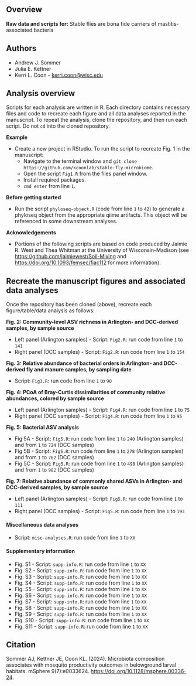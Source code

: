## Overview 
**Raw data and scripts for:**
Stable flies are bona fide carriers of mastitis-associated bacteria

## Authors 
* Andrew J. Sommer
* Julia E. Kettner
* Kerri L. Coon - kerri.coon@wisc.edu

## Analysis overview 
Scripts for each analysis are written in R. Each directory contains necessary files and code to recreate each figure and all data analyses reported in the manuscript. To repeat the analysis, clone the repository, and then run each script. Do not `cd` into the cloned repository. 

**Example**
* Create a new project in RStudio. To run the script to recreate Fig. 1 in the manuscript: 
	* Navigate to the terminal window and `git clone https://github.com/kcoonlab/stable-fly-microbiome`.
	* Open the script `Fig1.R` from the files panel window.
	* Install required packages. 
	* `cmd enter` from line `1`.

**Before getting started**
* Run the script `phyloseq-object.R` (code from line `1` to `42`) to generate a phyloseq object from the appropriate qiime artifacts. This object will be referenced in some downstream analyses.

**Acknowledgements**
* Portions of the following scripts are based on code produced by Jaimie R. West and Thea Whitman at the University of Wisconsin-Madison (see https://github.com/jaimiewest/Soil-Mixing and https://doi.org/10.1093/femsec/fiac112 for more information).

## Recreate the manuscript figures and associated data analyses
Once the repository has been cloned (above), recreate each figure/table/data analysis as follows: 

**Fig. 2: Community-level ASV richness in Arlington- and DCC-derived samples, by sample source**
* Left panel (Arlington samples) - Script: `Fig2.R`: run code from line `1` to `141`
* Right panel (DCC samples) - Script: `Fig2.R`: run code from line `1` to `154`

**Fig. 3: Relative abundance of bacterial orders in Arlington- and DCC-derived fly and manure samples, by sampling date**
* Script: `Fig3.R`: run code from line `1` to `90`

**Fig. 4: PCoA of Bray-Curtis dissimilarities of community relative abundances, colored by sample source**
* Left panel (Arlington samples) - Script: `Fig4.R`: run code from line `1` to `75`
* Right panel (DCC samples) - Script: `Fig4.R`: run code from line `1` to `95`

**Fig. 5: Bacterial ASV analysis**
* Fig 5A - Script: `Fig5.R`: run code from line `1` to `240` (Arlington samples) and from `1` to `724` (DCC samples)
* Fig 5B - Script: `Fig5.R`: run code from line `1` to `278` (Arlington samples) and from `1` to `762` (DCC samples)
* Fig 5C - Script: `Fig5.R`: run code from line `1` to `498` (Arlington samples) and from `1` to `982` (DCC samples)

**Fig. 7: Relative abundance of commonly shared ASVs in Arlington- and DCC-derived samples, by sample source**
* Left panel (Arlington samples) - Script: `Fig5.R`: run code from line `1` to `111`
* Right panel (DCC samples) - Script: `Fig5.R`: run code from line `1` to `193`

#### Miscellaneous data analyses
* Script: `misc-analyses.R`: run code from line `1` to `XX`

#### Supplementary information 
* Fig. S1 - Script: `supp-info.R`: run code from line `1` to `XX`
* Fig. S2 - Script: `supp-info.R`: run code from line `1` to `XX`
* Fig. S3 - Script: `supp-info.R`: run code from line `1` to `XX`
* Fig. S4 - Script: `supp-info.R`: run code from line `1` to `XX`
* Fig. S5 - Script: `supp-info.R`: run code from line `1` to `XX`
* Fig. S6 - Script: `supp-info.R`: run code from line `1` to `XX`
* Fig. S7 - Script: `supp-info.R`: run code from line `1` to `XX`
* Fig. S8 - Script: `supp-info.R`: run code from line `1` to `XX`
* Fig. S9 - Script: `supp-info.R`: run code from line `1` to `XX`
* Fig. S10 - Script: `supp-info.R`: run code from line `1` to `XX`
* Fig. S11 - Script: `supp-info.R`: run code from line `1` to `XX`

## Citation 
Sommer AJ, Kettner JE, Coon KL. (2024). Microbiota composition associates with mosquito productivity outcomes in belowground larval habitats. mSphere 9(7):e0033624. https://doi.org/10.1128/msphere.00336-24.

